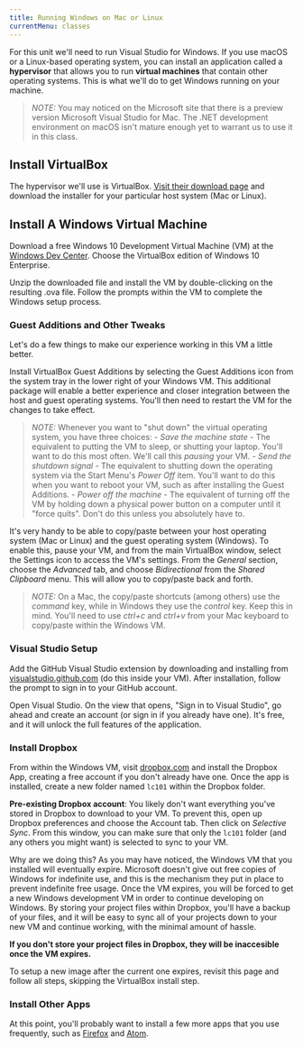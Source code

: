 ```yaml
---
title: Running Windows on Mac or Linux
currentMenu: classes
---
```


For this unit we'll need to run Visual Studio for Windows. If you use macOS or a Linux-based operating system, you can install an application called a **hypervisor** that allows you to run **virtual machines** that contain other operating systems. This is what we'll do to get Windows running on your machine.

> *NOTE:* You may noticed on the Microsoft site that there is a preview version Microsoft Visual Studio for Mac. The .NET development environment on macOS isn't mature enough yet to warrant us to use it in this class.

## Install VirtualBox

The hypervisor we'll use is VirtualBox. [Visit their download page](https://www.virtualbox.org/wiki/Downloads) and download the installer for your particular host system (Mac or Linux).

## Install A Windows Virtual Machine

Download a free Windows 10 Development Virtual Machine (VM) at the [Windows Dev Center](https://developer.microsoft.com/en-us/windows/downloads/virtual-machines). Choose the VirtualBox edition of Windows 10 Enterprise.

Unzip the downloaded file and install the VM by double-clicking on the resulting .ova file. Follow the prompts within the VM to complete the Windows setup process.

### Guest Additions and Other Tweaks

Let's do a few things to make our experience working in this VM a little better.

Install VirtualBox Guest Additions by selecting the Guest Additions icon from the system tray in the lower right of your Windows VM. This additional package will enable a better experience and closer integration between the host and guest operating systems. You'll then need to restart the VM for the changes to take effect.

> *NOTE:* Whenever you want to "shut down" the virtual operating system, you have three choices:
    - *Save the machine state* - The equivalent to putting the VM to sleep, or shutting your laptop. You'll want to do this most often. We'll call this *pausing* your VM.
    - *Send the shutdown signal* - The equivalent to shutting down the operating system via the Start Menu's *Power Off* item. You'll want to do this when you want to reboot your VM, such as after installing the Guest Additions.
    - *Power off the machine* - The equivalent of turning off the VM by holding down a physical power button on a computer until it "force quits". Don't do this unless you absolutely have to.

It's very handy to be able to copy/paste between your host operating system (Mac or Linux) and the guest operating system (Windows). To enable this, pause your VM, and from the main VirtualBox window, select the Settings icon to access the VM's settings. From the *General* section, choose the *Advanced* tab, and choose *Bidirectional* from the *Shared Clipboard* menu. This will allow you to copy/paste back and forth.

> *NOTE:* On a Mac, the copy/paste shortcuts (among others) use the *command* key, while in Windows they use the *control* key. Keep this in mind. You'll need to use *ctrl+c* and *ctrl+v* from your Mac keyboard to copy/paste within the Windows VM.

### Visual Studio Setup

Add the GitHub Visual Studio extension by downloading and installing from [visualstudio.github.com](https://visualstudio.github.com/) (do this inside your VM). After installation, follow the prompt to sign in to your GitHub account.

Open Visual Studio. On the view that opens, "Sign in to Visual Studio", go ahead and create an account (or sign in if you already have one). It's free, and it will unlock the full features of the application.

### Install Dropbox

From within the Windows VM, visit [dropbox.com](https://www.dropbox.com/) and install the Dropbox App, creating a free account if you don't already have one. Once the app is installed, create a new folder named `lc101` within the Dropbox folder.

**Pre-existing Dropbox account**: You likely don't want everything you've stored in Dropbox to download to your VM. To prevent this, open up Dropbox preferences and choose the Account tab. Then click on *Selective Sync*. From this window, you can make sure that only the `lc101` folder (and any others you might want) is selected to sync to your VM.

Why are we doing this? As you may have noticed, the Windows VM that you installed will eventually expire. Microsoft doesn't give out free copies of Windows for indefinite use, and this is the mechanism they put in place to prevent indefinite free usage. Once the VM expires, you will be forced to get a new Windows development VM in order to continue developing on Windows. By storing your project files within Dropbox, you'll have a backup of your files, and it will be easy to sync all of your projects down to your new VM and continue working, with the minimal amount of hassle.

**If you don't store your project files in Dropbox, they will be inaccesible once the VM expires.**

To setup a new image after the current one expires, revisit this page and follow all steps, skipping the VirtualBox install step.

### Install Other Apps

At this point, you'll probably want to install a few more apps that you use frequently, such as [Firefox](https://www.mozilla.org/en-US/firefox/new/) and [Atom](https://atom.io/).
